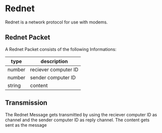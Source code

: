 # Rednet #

Rednet is a network protocol for use with modems.

## Rednet Packet ##

A Rednet Packet consists of the following Informations:

type    |   description
------- | --------------------
number  | reciever computer ID
number  | sender computer ID
string  | content

## Transmission ##

The Rednet Message gets transmitted by using the reciever computer ID as channel and the sender computer ID as reply channel. The content gets sent as the message
